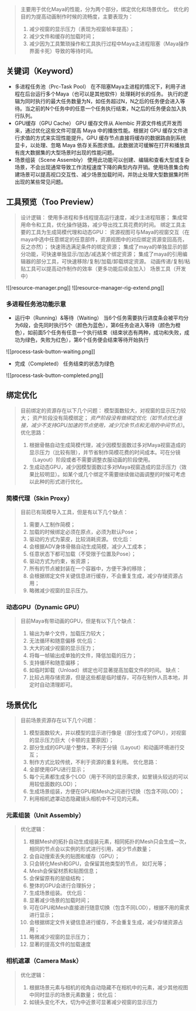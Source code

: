 >主要用于优化Maya的性能，分为两个部分，绑定优化和场景优化。
>优化的目的为提高动画制作时候的流畅度，主要表现为：
>	1. 减少视窗的显示压力（表现为视窗帧率提高）；
>	2. 减少文件和缓存的加载时间；
>	3. 减少因为工具繁琐操作和工具执行过程中Maya主进程阻塞（Maya操作界面卡死）导致的等待时间。
## 关键词（Keyword）
- 多进程任务池（Prc-Task Pool）
	在不阻塞Maya主进程的情况下，利用子进程在后台运行多个Maya（也可以是其他软件）处理耗时长的任务。
	执行的逻辑为同时执行的最大任务数量为N，如任务超过N，N之后的任务便会进入等待。当之前的N个任务中的任意一个任务执行结束，N之后的任务便会加入执行队列。
- GPU缓存（GPU Cache）
	GPU 缓存文件从 Alembic 开源文件格式开发而来，通过优化这些文件可提高 Maya 中的播放性能。根据对 GPU 缓存文件进行求值的方式来实现性能提升。GPU 缓存节点直接将缓存的数据路由到系统显卡，以处理、忽略 Maya 依存关系图求值。此数据流可缓解在打开和播放具有庞大数据集的大型场景时出现的性能问题。
- 场景组装（Scene Assembly）
	使用此功能可以创建、编辑和查看大型或复杂场景，不会出现通常导致工作流程速度下降的典型内存开销。使用场景集合构建场景可以提高视口交互性、减少场景加载时间，并防止处理大型数据集时所出现的某些常见问题。
## 工具预览（Too Preview）
>设计逻辑：
>	使用多进程和多线程提高运行速度，减少主进程阻塞；
>	集成常用命令和工具，优化操作链路，减少导出找工具花费的时间。
>绑定工具主要的工具为生成简模代理和动态GPU：
>	资源视图可与Maya的视窗交互（在maya中选中任意绑定的任意部件，资源视图中的对应绑定资源变回高亮，反之亦然）；
>	快速筛选满足条件的绑定资源；
>	集成了maya的单独显示的部分功能，可快速单独显示/加选/减选某个绑定资源；
>	集成了maya的引用编辑器的部分工具，可快速移除/复制/加载/卸载绑定资源。
>	动画传递/复制/粘贴工具可以提高动作制作的效率（更多功能后续会加入）
>场景工具（开发中）

![[resource-manager.png]]
![[resource-manager-rig-extend.png]]
### 多进程任务池功能示意
- 运行中（Running）&等待（Waiting）
	当6个任务需要执行进度条会被平均分为6段，会先同时执行5个（颜色为蓝色），第6任务会进入等待（颜色为橙色），如前面5个任务有任意一个执行结束（结束状态有两种，成功和失败，成功为绿色，失败为红色），第6个任务便会结束等待开始执行

![[process-task-button-waiting.png]]
- 完成（Completed）
	任务结束的状态为绿色

![[process-task-button-completed.png]]
## 绑定优化
>目前绑定的资源存在以下几个问题：
>	模型面数较大，对视窗的显示压力较大；
>	资产阶段没有简模绑定；
>	*资产阶段没有做绑定优化（如节点优化连接，减少不支持GPU加速的节点使用，减少冗余节点和无用的中间节点）*。
>优化思路：
>	1. 根据骨骼自动生成简模代理，减少因模型面数过多对Maya视窗造成的显示压力（比较有限），并节省制作简模花费的时间成本。可在分镜（Layout）阶段或者不需要调整衣服动画的阶段使用。
>	2. 生成动态GPU，减少因模型面数过多对Maya视窗造成的显示压力（效果比较明显）。如某个或几个绑定不需要继续做动画调整的时候可考虑以此种的形式进行优化。

### 简模代理（Skin Proxy）
>目前已有简模导入工具，但是有以下几个缺点：
>	1. 需要人工制作简模；
>	2. 加载的时候绑定必须在原点，必须为默认Pose；
>	3. 驱动的方式为蒙皮，比较消耗资源。
>优化后：
>	1. 会根据ADV身体骨骼自动生成简模，减少人工成本；
>	2. 任意状态下都可加载（不受限于位置及Pose）；
>	3. 驱动方式为约束，省资源；
>	4. 所有的节点被封装在一个容器中，方便干净的移除；
>	5. 会根据绑定文件关键信息进行缓存，不会重复生成，减少存储资源占用；
>	6. 略微减少视窗的显示压力。

### 动态GPU（Dynamic GPU）
>目前Maya有带动画的GPU，但是有以下几个缺点：
>	1. 输出为单个文件，加载压力较大；
>	2. 无法循环和随意偏移
>优化后：
>	1. 大大的减少视窗的显示压力；
>	2. 将每一帧输出成单独的文件，降低加载的压力；
>	3. 支持循环和随意偏移；
>	4. 如临时卸载（Unload）绑定也可显著提高加载文件的时间。
>缺点：
>	1. 比较占用存储资源，但是这些都是临时缓存，可存在制作人员本地，并定时自动清理即可。

## 场景优化
>目前场景资源存在以下几个问题：
>	1. 模型面数较大，并以模型的显示进行像是（部分生成了GPU），对视窗的显示压力巨大（卡顿的主要原因）；
>	2. 部分生成的GPU是个整体，不利于分镜（Layout）和动画环境进行交互；
>	3. 制作方式比较传统，不利于资源的重复利用。
>优化思路：
>	1. 全部使用GPU进行显示；
>	2. 每个元素都生成多个LOD（用于不同的显示需求，如里镜头较远的可以用较低面数的LOD）；
>	3. 生成场景组装，方便在GPU和Mesh之间进行切换（包含不同LOD）；
>	4. 利用相机遮罩动态隐藏镜头相机中不可见的元素。

### 元素组装（Unit Assembly）
>优化逻辑：
>	1. 根据Mesh的拓扑自动生成组装元素，相同拓扑的Mesh只会生成一次，相同的节点会以实例的形式进行引用，减少节点数量；
>	2. 会自动搜索丢失的贴图和缓存（GPU）；
>	3. 只会转化Mesh和GPU，会保留其他类型的节点， 如灯光等；
>	4. Mesh会保留材质和贴图信息；
>	5. 会保留原有的层级结构；
>	6. 整体的GPU会进行合理拆分；
>	7. 生成场景组装。
>优化后：
>	1. 显著减少场景的加载时间；
>	2. 可在GPU和Mesh直接进行随意切换（包含不同LOD），根据不用的需求进行显示；
>	3. 会根据绑定文件关键信息进行缓存，不会重复生成，减少存储资源占用；
>	4. 略微减少视窗的显示压力；
>	5. 显著的提高文件的加载速度

### 相机遮罩（Camera Mask）
>优化逻辑：
>	1. 根据场景元素与相机的视角自动隐藏不在相机中的元素，减少其他视图中同时显示的场景元素数量；
>优化后：
>	1. 如镜头变化不大，切为中近景可显著减少视窗的显示压力

